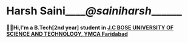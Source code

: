 # Harsh Saini____*@sainiharsh*______

**👋:boy:Hi,I'm a B.Tech[2nd year] student in [J.C BOSE UNIVERSITY OF SCIENCE AND TECHNOLOGY, YMCA Faridabad](https://jcboseust.ac.in/)**



                                          
                                           



<!--
**sainiharsh/sainiharsh** is a ✨ _special_ ✨ repository because its `README.md` (this file) appears on your GitHub profile.

Here are some ideas to get you started:

- 🔭 I’m currently working on ...
- 🌱 I’m currently learning ...
- 👯 I’m looking to collaborate on ...
- 🤔 I’m looking for help with ...
- 💬 Ask me about ...
- 📫 How to reach me: ...
- 😄 Pronouns: ...
- ⚡ Fun fact: ...
-->
